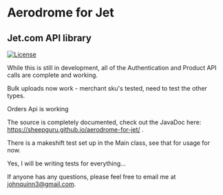 # Aerodrome for Jet
## Jet.com API library


[![License](https://img.shields.io/badge/license-Apache_2-blue.svg)](https://www.apache.org/licenses/LICENSE-2.0)


While this is still in development, all of the Authentication and Product API calls are complete and working.

Bulk uploads now work - merchant sku's tested, need to test the other types.

Orders Api is working

The source is completely documented, check out the JavaDoc here: https://sheepguru.github.io/aerodrome-for-jet/ .

There is a makeshift test set up in the Main class, see that for usage for now.  

Yes, I will be writing tests for everything...

If anyone has any questions, please feel free to email me at johnquinn3@gmail.com.

